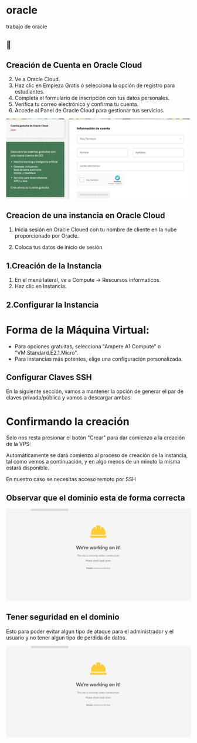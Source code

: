 # oracle
trabajo de oracle

## 🚀

## Creación de Cuenta en Oracle Cloud
2. Ve a Oracle Cloud. 
3. Haz clic en Empieza Gratis ó selecciona la opción de registro para estudiantes.
4. Completa el formulario de inscripción con tus datos personales.
5. Verifica tu correo electrónico y confirma tu cuenta.
6. Accede al Panel de Oracle Cloud para gestionar tus servicios.

![screen](https://github.com/JAlfredo420/Sistemas-Telem-ticos/blob/e894733406414ed0b886e38baaa08b5d65f75c11/Oracle/Ima/creatorin.png)
## Creacion de una instancia en Oracle Cloud
1. Inicia sesión en Oracle Cloued con tu nombre de cliente en la nube proporcionado por Oracle.

2. Coloca tus datos de inicio de sesión.

## 1.Creación de la Instancia
1. En el menú lateral, ve a Compute → Rescursos informaticos.
2. Haz clic en Instancia.

## 2.Configurar la Instancia

# Forma de la Máquina Virtual:
* Para opciones gratuitas, selecciona "Ampere A1 Compute" o "VM.Standard.E2.1.Micro".
* Para instancias más potentes, elige una configuración personalizada.

## Configurar Claves SSH
En la siguiente sección, vamos a mantener la opción de generar el par de claves privada/pública y vamos a descargar ambas:

# Confirmando la creación
Solo nos resta presionar el botón "Crear" para dar comienzo a la creación de la VPS:

Automáticamente se dará comienzo al proceso de creación de la instancia, tal como vemos a continuación, y en algo menos de un minuto la misma estará disponible.

En nuestro caso se necesitas acceso remoto por SSH

## Observar que el dominio esta de forma correcta

![screen](https://github.com/ElmoBellako246/ElmoBellako246.github.io/blob/main/assets/img/dominioListo.png)

## Tener seguridad en el dominio
Esto para poder evitar algun tipo de ataque para el administrador y el usuario y no tener algun tipo de perdida de datos.

![screen](https://github.com/ElmoBellako246/ElmoBellako246.github.io/blob/main/assets/img/dominioListo.png)
